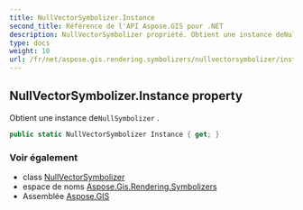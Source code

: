 ```yaml
---
title: NullVectorSymbolizer.Instance
second_title: Référence de l'API Aspose.GIS pour .NET
description: NullVectorSymbolizer propriété. Obtient une instance deNullSymbolizer .
type: docs
weight: 10
url: /fr/net/aspose.gis.rendering.symbolizers/nullvectorsymbolizer/instance/
---
```

## NullVectorSymbolizer.Instance property

Obtient une instance de`NullSymbolizer` .

```csharp
public static NullVectorSymbolizer Instance { get; }
```

### Voir également

* class [NullVectorSymbolizer](../)
* espace de noms [Aspose.Gis.Rendering.Symbolizers](../../nullvectorsymbolizer/)
* Assemblée [Aspose.GIS](../../../)


